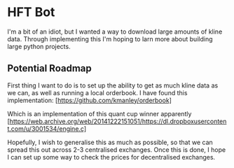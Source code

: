 # HFT Bot

I'm a bit of an idiot, but I wanted a way to download large amounts of kline data.
Through implementing this I'm hoping to larn more about building large python projects.

## Potential Roadmap

First thing I want to do is to set up the ability to get as much kline data as we can, as well as running a local orderbook.
I have found this implementation:
[https://github.com/kmanley/orderbook]

Which is an implementation of this quant cup winner apparently
[https://web.archive.org/web/20141222151051/https://dl.dropboxusercontent.com/u/3001534/engine.c]

Hopefully, I wish to generalise this as much as possible, so that we can spread this out across 2-3 centralised exchanges.
Once this is done, I hope I can set up some way to check the prices for decentralised exchanges.
